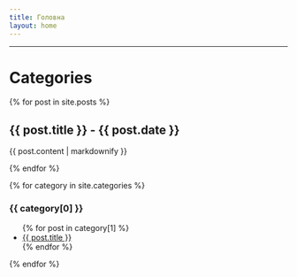 ```yaml
---
title: Головна
layout: home
---
```


-----

# Categories

{% for post in site.posts %}
  <h2>{{ post.title }} - {{ post.date }}</h2>
  <p>{{ post.content | markdownify }}</p>
{% endfor %}

{% for category in site.categories %}
  <h3>{{ category[0] }}</h3>
  <ul>
    {% for post in category[1] %}
      <li><a href="{{ post.url }}">{{ post.title }}</a></li>
    {% endfor %}
  </ul>
{% endfor %}